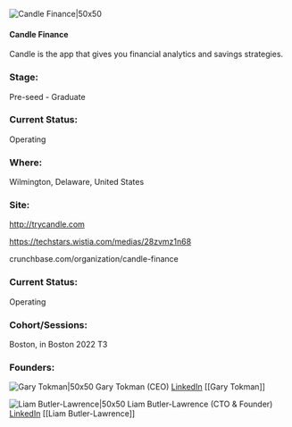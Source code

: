 

![Candle Finance|50x50](https://res.cloudinary.com/crunchbase-production/image/upload/dofhkh20iybmvmewoghi)

#### Candle Finance
Candle is the app that gives you financial analytics and savings strategies.

### Stage: 
Pre-seed - Graduate 

### Current Status: 
Operating

### Where:
Wilmington, Delaware, United States

### Site:
http://trycandle.com

https://techstars.wistia.com/medias/28zvmz1n68

crunchbase.com/organization/candle-finance

### Current Status: 
Operating

### Cohort/Sessions: 
Boston, in Boston 2022 T3

### Founders: 

![Gary Tokman|50x50](https://www.f6s.com/static-resource/images/profile-placeholder-user.jpg) Gary Tokman (CEO) [LinkedIn](https://linkedin.com/in/garytokman) [[Gary Tokman]]

![Liam Butler-Lawrence|50x50](https://www.f6s.com/static-resource/images/profile-placeholder-user.jpg) Liam Butler-Lawrence (CTO & Founder) [LinkedIn](https://linkedin.com/in/liambutler-lawrence) [[Liam Butler-Lawrence]]


